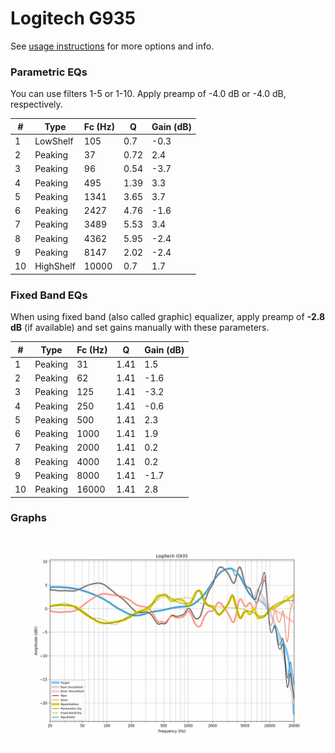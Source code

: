 # Logitech G935
See [usage instructions](https://github.com/jaakkopasanen/AutoEq#usage) for more options and info.

### Parametric EQs
You can use filters 1-5 or 1-10. Apply preamp of -4.0 dB or -4.0 dB, respectively.

|   # | Type      |   Fc (Hz) |    Q |   Gain (dB) |
|-----|-----------|-----------|------|-------------|
|   1 | LowShelf  |       105 | 0.7  |        -0.3 |
|   2 | Peaking   |        37 | 0.72 |         2.4 |
|   3 | Peaking   |        96 | 0.54 |        -3.7 |
|   4 | Peaking   |       495 | 1.39 |         3.3 |
|   5 | Peaking   |      1341 | 3.65 |         3.7 |
|   6 | Peaking   |      2427 | 4.76 |        -1.6 |
|   7 | Peaking   |      3489 | 5.53 |         3.4 |
|   8 | Peaking   |      4362 | 5.95 |        -2.4 |
|   9 | Peaking   |      8147 | 2.02 |        -2.4 |
|  10 | HighShelf |     10000 | 0.7  |         1.7 |

### Fixed Band EQs
When using fixed band (also called graphic) equalizer, apply preamp of **-2.8 dB** (if available) and set gains manually with these parameters.

|   # | Type    |   Fc (Hz) |    Q |   Gain (dB) |
|-----|---------|-----------|------|-------------|
|   1 | Peaking |        31 | 1.41 |         1.5 |
|   2 | Peaking |        62 | 1.41 |        -1.6 |
|   3 | Peaking |       125 | 1.41 |        -3.2 |
|   4 | Peaking |       250 | 1.41 |        -0.6 |
|   5 | Peaking |       500 | 1.41 |         2.3 |
|   6 | Peaking |      1000 | 1.41 |         1.9 |
|   7 | Peaking |      2000 | 1.41 |         0.2 |
|   8 | Peaking |      4000 | 1.41 |         0.2 |
|   9 | Peaking |      8000 | 1.41 |        -1.7 |
|  10 | Peaking |     16000 | 1.41 |         2.8 |

### Graphs
![](./Logitech%20G935.png)
